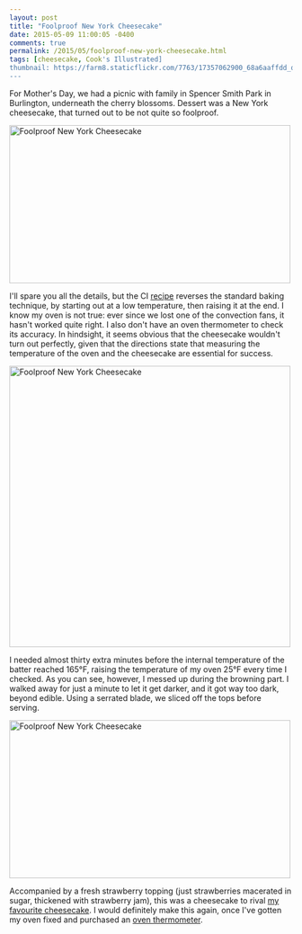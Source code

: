 ```yaml
---
layout: post
title: "Foolproof New York Cheesecake"
date: 2015-05-09 11:00:05 -0400
comments: true
permalink: /2015/05/foolproof-new-york-cheesecake.html
tags: [cheesecake, Cook's Illustrated]
thumbnail: https://farm8.staticflickr.com/7763/17357062900_68a6aaffdd_q.jpg
---
```


For Mother's Day, we had a picnic with family in Spencer Smith Park
in Burlington, underneath the cherry blossoms. Dessert was a New York 
cheesecake, that turned out to be not quite so foolproof.

<a href="https://www.flickr.com/photos/gnuf/17356717450"
title="Foolproof New York Cheesecake by Eric Fung, on Flickr"><img
src="https://c2.staticflickr.com/6/5452/17356717450_8d10a3f154.jpg"
width="500" height="281" alt="Foolproof New York Cheesecake"></a>

I'll spare you all the details, but the CI
[recipe](http://www.santacruzsentinel.com/lifestyle/20150113/food-for-thought-the-key-to-a-better-cheesecake)
reverses the standard baking technique, by starting out at a low 
temperature, then raising it at the end. I know my oven is not true: 
ever since we lost one of the convection fans, it hasn't worked quite 
right. I also don't have an oven thermometer to check its accuracy.
In hindsight, it seems obvious that the cheesecake wouldn't turn
out perfectly, given that the directions state that measuring the
temperature of the oven and the cheesecake are essential for success.

<a href="https://www.flickr.com/photos/gnuf/17358002409"
title="Foolproof New York Cheesecake by Eric Fung, on Flickr"><img
src="https://c2.staticflickr.com/6/5350/17358002409_4462486579.jpg"
width="500" height="500" alt="Foolproof New York Cheesecake"></a>

I needed almost thirty extra minutes before the internal temperature
of the batter reached 165&deg;F, raising the temperature of my oven
25&deg;F every time I checked. As you can see, however, I messed up
during the browning part. I walked away for just a minute to let it get
darker, and it got way too dark, beyond edible. Using a serrated blade, 
we sliced off the tops before serving.

<a href="https://www.flickr.com/photos/gnuf/17357062900"
title="Foolproof New York Cheesecake by Eric Fung, on Flickr"><img
src="https://c4.staticflickr.com/8/7763/17357062900_68a6aaffdd.jpg"
width="500" height="281" alt="Foolproof New York Cheesecake"></a>

Accompanied by a fresh strawberry topping (just strawberries macerated
in sugar, thickened with strawberry jam), this was a cheesecake to rival
[my favourite cheesecake](/2010/05/yogurt-cheesecake.html). I would
definitely make this again, once I've gotten my oven fixed and purchased
an [oven
thermometer](http://www.cooksillustrated.com/equipment_reviews/1284-oven-thermometers).

